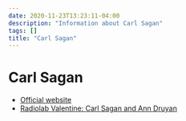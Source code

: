 ```yaml
---
date: 2020-11-23T13:23:11-04:00
description: "Information about Carl Sagan"
tags: []
title: "Carl Sagan"
---
```


# Carl Sagan

* [Official website](https://carlsagan.com/)
* [Radiolab Valentine: Carl Sagan and Ann Druyan](https://soundcloud.com/radiolab/radiolab-valentine-carl-sagane)
